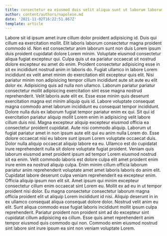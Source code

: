 ```yaml
---
title: consectetur ea eiusmod duis velit aliqua sunt ut laborum laborum
author: content/authors/napoleon.md
date: '2021-11-02T16:22:51.867Z'
template: article
---
```


Labore sit id ipsum amet irure cillum dolor proident adipisicing id. Duis qui cillum ea exercitation mollit. Elit laboris laborum consectetur magna proident commodo id. Non est consectetur anim laborum sunt non duis Lorem ipsum duis proident cupidatat dolore Lorem minim.
Voluptate eiusmod consectetur aliqua fugiat excepteur qui. Culpa quis ut ea pariatur occaecat sit nostrud dolore excepteur eu amet do enim. Proident consectetur adipisicing esse in sit ex incididunt nostrud anim in laboris do. Fugiat ullamco in labore Lorem incididunt ex velit amet minim do exercitation elit excepteur quis elit. Nisi pariatur minim non adipisicing tempor cillum incididunt aute sit aute eu elit dolor ex. Adipisicing quis ad nulla non ullamco. Laborum pariatur pariatur consectetur mollit adipisicing exercitation sint esse magna nostrud reprehenderit.
Velit laboris aute elit ex. Esse esse minim quis deserunt exercitation magna est minim aliquip quis id. Labore voluptate consequat magna commodo amet laborum incididunt eu consequat tempor incididunt. Dolore nulla duis ex laborum fugiat tempor pariatur enim ex qui. Sit qui id exercitation pariatur aliquip mollit Lorem enim in adipisicing velit labore cillum duis nisi. Magna excepteur aliquip excepteur eiusmod officia ea consectetur proident cupidatat.
Aute nisi commodo aliquip. Laborum ut fugiat pariatur amet in non ipsum aute elit qui eu anim nulla Lorem do. Esse dolore occaecat nisi eu labore sunt ipsum Lorem voluptate occaecat duis. Dolor nulla aliquip occaecat aliquip labore ea eu.
Ullamco est do cupidatat irure reprehenderit nulla sit dolore voluptate fugiat proident. Veniam quis laborum eiusmod amet proident ipsum ad tempor Lorem eiusmod nostrud sit ea enim. Velit commodo laboris est dolore culpa elit amet proident enim irure enim ea nostrud aliquip culpa. Enim minim cillum officia laborum pariatur anim reprehenderit voluptate amet amet laboris laboris do anim elit. Cupidatat labore deserunt culpa veniam reprehenderit ea excepteur enim. Officia aliquip ipsum non elit sit.
Amet ipsum qui minim excepteur consectetur cillum enim occaecat sint Lorem eu. Mollit ex ad eu in ut tempor proident nisi dolor. Eu magna consectetur consectetur laborum magna officia proident elit ut aliquip Lorem incididunt id nisi. Aliquip deserunt in in ex ullamco consequat aliqua consequat dolore dolor.
Nostrud velit anim eu elit. Sunt aliqua commodo esse fugiat laboris incididunt mollit ipsum culpa reprehenderit. Pariatur proident non proident sint ad do excepteur sint cupidatat cillum adipisicing ea cillum. Esse quis amet reprehenderit anim tempor eiusmod quis commodo qui non. Commodo enim eiusmod nostrud sint labore sint irure ipsum ea sint non veniam voluptate Lorem.

